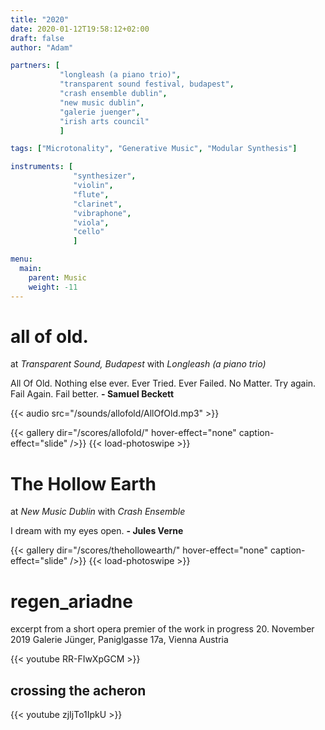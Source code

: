 ```yaml
---
title: "2020"
date: 2020-01-12T19:58:12+02:00
draft: false
author: "Adam"

partners: [
           "longleash (a piano trio)",
           "transparent sound festival, budapest",
           "crash ensemble dublin",
           "new music dublin",
           "galerie juenger",
           "irish arts council"
           ]

tags: ["Microtonality", "Generative Music", "Modular Synthesis"]

instruments: [
              "synthesizer", 
              "violin",
              "flute",
              "clarinet",
              "vibraphone",
              "viola",
              "cello"
              ]

menu:
  main:
    parent: Music
    weight: -11
---
```


all of old.
===========
at *Transparent Sound, Budapest* with *Longleash (a piano trio)*

All Of Old. Nothing else ever. Ever Tried. Ever Failed. No Matter.
Try again. Fail Again. Fail better. **- Samuel Beckett**

{{< audio src="/sounds/allofold/AllOfOld.mp3" >}}

{{< gallery dir="/scores/allofold/" hover-effect="none" caption-effect="slide" />}} {{< load-photoswipe >}}


The Hollow Earth
================
at *New Music Dublin* with *Crash Ensemble*

I dream with my eyes open. **- Jules Verne**

{{< gallery dir="/scores/thehollowearth/" hover-effect="none" caption-effect="slide" />}} {{< load-photoswipe >}}



regen_ariadne
=============

excerpt from a short opera
premier of the work in progress
20. November 2019
Galerie Jünger, Paniglgasse 17a, Vienna Austria


{{< youtube RR-FIwXpGCM >}}


crossing the acheron
--------------------


{{< youtube zjIjTo1IpkU >}}



